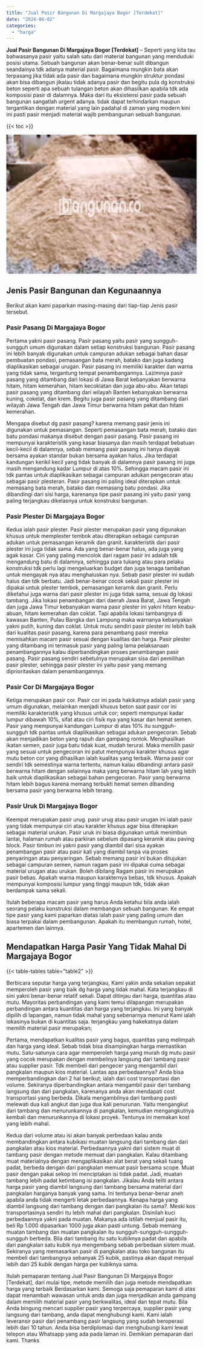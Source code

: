 ```yaml
---
title: "Jual Pasir Bangunan Di Margajaya Bogor [Terdekat]"
date: "2024-06-02"
categories: 
  - "harga"
---
```


**Jual Pasir Bangunan Di Margajaya Bogor \[Terdekat\]** – Seperti yang kita tau bahwasanya pasir yaitu salah satu dari material bangunan yang menduduki posisi utama. Sebuah bangunan akan benar-benar sulit dibangun seandainya tdk adanya material pasir. Bagaimana mungkin bata akan terpasang jika tidak ada pasir dan bagaimana mungkin struktur pondasi akan bisa dibangun jikalau tidak adanya pasir dan begitu pula dg konstruksi beton seperti apa sebuah tulangan beton akan dihasilkan apabila tdk ada komposisi pasir di dalamnya. Maka dari itu eksistensi pasir pada sebuah bangunan sangatlah urgent adanya. tidak dapat terhindarkan maupun tergantikan dengan material yang lain padahal di zaman yang modern kini ini pasti pasir menjadi material wajib pembangunan sebuah bangunan.

{{< toc >}}

![Jual Pasir Bangunan Di Margajaya Bogor [Terdekat]](/images/jual-pasir-bangunan-37.png)

## Jenis Pasir Bangunan dan Kegunaannya

Berikut akan kami paparkan masing-masing dari tiap-tiap Jenis pasir tersebut.

### Pasir Pasang Di Margajaya Bogor

Pertama yakni pasir pasang. Pasir pasang yaitu pasir yang sungguh-sungguh umum digunakan dalam setiap konstruksi bangunan. Pasir pasang ini lebih banyak digunakan untuk campuran adukan sebagai bahan dasar pembuatan pondasi, pemasangan bata merah, batako dan juga kadang diaplikasikan sebagai urugan. Pasir pasang ini memiliki karakter dan warna yang tidak sama, tergantung tempat penambangannya. Lazimnya pasir pasang yang ditambang dari lokasi di Jawa Barat kebanyakan berwarna hitam, hitam kemerahan, hitam kecoklatan dan juga abu-abu. Akan tetapi pasir pasang yang ditambang dari wilayah Banten kebanyakan berwarna kuning, cokelat, dan krem. Begitu juga pasir pasang yang ditambang dari wilayah Jawa Tengah dan Jawa Timur berwarna hitam pekat dan hitam kemerahan.

Mengapa disebut dg pasir pasang? karena memang pasir jenis ini digunakan untuk pemasangan. Seperti pemasangan bata merah, batako dan batu pondasi makanya disebut dengan pasir pasang. Pasir pasang ini mempunyai karakteristik yang kasar biasanya dan masih terdapat bebatuan kecil-kecil di dalamnya, sebab memang pasir pasang ini hanya diayak bersama ayakan standar bukan bersama ayakan halus. Jika terdapat kandungan kerikil kecil yang tidak banyak di dalamnya pasir pasang ini juga masih mengandung kadar Lumpur di atas 10%. Sehingga macam pasir ini tdk pantas untuk diaplikasikan sebagai campuran adukan pengecoran atau sebagai pasir plesteran. Pasir pasang ini paling ideal diterapkan untuk memasang bata merah, batako dan memasang batu pondasi. Jika dibandingi dari sisi harga, karenanya tipe pasir pasang ini yaitu pasir yang paling terjangkau dikelasnya untuk konstruksi bangunan.

### Pasir Plester Di Margajaya Bogor

Kedua ialah pasir plester. Pasir plester merupakan pasir yang digunakan khusus untuk memplester tembok atau diterapkan sebagai campuran adukan untuk pemasangan keramik dan granit. karakteristik dari pasir plester ini juga tidak sama. Ada yang benar-benar halus, ada juga yang agak kasar. Ciri yang paling mencolok dari ragam pasir ini adalah tdk mengandung batu di dalamnya, sehingga para tukang atau para pelaku konstruksi tdk perlu lagi mengeluarkan budget dan juga tenaga tambahan untuk mengayak nya atau menghaluskan nya. Sebab pasir plester ini sudah halus dan tdk berbatu. Jadi benar-benar cocok sekali pasir plester ini dipakai untuk plester tembok, pemasangan keramik dan granit. Perlu diketahui juga warna dari pasir plester ini juga tidak sama, sesuai dg lokasi tambang. Jika lokasi penambangan dari daerah Jawa Barat, Jawa Tengah dan juga Jawa Timur kebanyakan warna pasir plester ini yakni hitam keabu-abuan, hitam kemerahan dan coklat. Tapi apabila lokasi tambangnya di kawasan Banten, Pulau Bangka dan Lampung maka warnanya kebanyakan yakni putih, kuning dan coklat. Untuk mutu sendiri pasir plester ini lebih baik dari kualitas pasir pasang, karena para penambang pasir mereka memisahkan macam pasir sesuai dengan kualitas dan harga. Pasir plester yang ditambang ini termasuk pasir yang paling lama pelaksanaan penambangannya kalau diperbandingkan proses penambangan pasir pasang. Pasir pasang sendiri sebetulnya merupakan sisa dari pemilihan pasir plester, sehingga pasir plester ini yaitu pasir yang memang diprioritaskan dalam penambangannya.

### Pasir Cor Di Margajaya Bogor

Ketiga merupakan pasir cor. Pasir cor ini pada hakikatnya adalah pasir yang umum digunakan, melainkan menjadi khusus beton saat pasir cor ini memiliki karakteristik yang khusus untuk cor; seperti mempunyai kadar lumpur dibawah 10%, sifat atau ciri fisik nya yang kasar dan hemat semen. Pasir yang mempunyai kandungan Lumpur di atas 10% itu sungguh-sungguh tdk pantas untuk diaplikasikan sebagai adukan pengecoran. Sebab akan menjadikan beton yang rapuh dan gampang rontok. Menghasilkan ikatan semen, pasir juga batu tidak kuat, mudah terurai. Maka memilih pasir yang sesuai untuk pengecoran ini patut mempunyai karakter khusus agar mutu beton cor yang dihasilkan ialah kualitas yang terbaik. Warna pasir cor sendiri tdk semestinya warna tertentu, namun kalau dibandingi antara pasir berwarna hitam dengan selainnya maka yang berwarna hitam lah yang lebih baik untuk diaplikasikan sebagai bahan pengecoran. Pasir yang berwarna hitam lebih bagus karena memang terbukti hemat semen dibanding bersama pasir yang berwarna lebih terang.

### Pasir Uruk Di Margajaya Bogor

Keempat merupakan pasir urug. pasir urug atau pasir urugan ini ialah pasir yang tidak mempunyai ciri atau karakter khusus agar bisa diterapkan sebagai material urukan. Pasir uruk ini biasa digunakan untuk menimbun lantai, halaman rumah atau parkiran sebelum dipasang keramik atau paving block. Pasir timbun ini yakni pasir yang diambil dari sisa ayakan penambangan pasir atau pasir kali yang diambil tanpa via proses penyaringan atau penyaringan. Sebab memang pasir ini bukan ditujukan sebagai campuran semen, namun ragam pasir ini dipakai cuma sebagai material urugan atau urukan. Boleh dibilang Ragam pasir ini merupakan pasir bebas. Apakah warna maupun karakternya bebas, tdk khusus. Apakah mempunyai komposisi lumpur yang tinggi maupun tdk, tidak akan berdampak sama sekali.

Itulah beberapa macam pasir yang harus Anda ketahui bila anda ialah seorang pelaku konstruksi dalam membangun sebuah bangunan. Ke empat tipe pasir yang kami paparkan diatas ialah pasir yang paling umum dan biasa terpakai dalam pembangunan. Apakah itu membangun rumah, hotel, apartemen dan lainnya.

## Mendapatkan Harga Pasir Yang Tidak Mahal Di Margajaya Bogor

{{< table-tables table="table2" >}}

Berbicara seputar harga yang terjangkau, Kami yakin anda sekalian sepakat memperoleh pasir yang baik dg harga yang tidak mahal. Kata terjangkau di sini yakni benar-benar relatif sekali. Dapat ditinjau dari harga, quantitas atau mutu. Mayoritas perbandingan yang kami temui dilapangan merupakan perbandingan antara kuantitas dan harga yang terjangkau. Ini yang banyak dipilih di lapangan, namun tidak mahal yang sebenarnya menurut Kami ialah lokasinya bukan di kuantitas saja. terjangkau yang hakekatnya dalam memilih material pasir merupakan;

Pertama, mendapatkan kualitas pasir yang bagus, quantitas yang melimpah dan harga yang ideal. Sebab tidak bisa disampingkan harga memastikan mutu. Satu-satunya cara agar memperoleh harga yang murah dg mutu pasir yang cocok merupakan dengan membelinya langsung dari tambang pasir atau supplier pasir. Tdk membeli dari pengecer yang mengambil dari pangkalan maupun kios material. Lantas apa perbedaannya? Anda bisa memperbandingkan dari 2 hal berikut; ialah dari cost transportasi dan volume. Sekiranya diperbandingkan antara mengambil pasir dari tambang langsung dan dari pangkalan, karenanya anda akan mendapati cost transportasi yang berbeda. Dikala mengambilnya dari tambang pasti melewati dua kali angkut dan juga dua kali penurunan. Yaitu mengangkut dari tambang dan menurunkannya di pangkalan, kemudian mengangkutnya kembali dan menurunkannya di lokasi proyek. Tentunya ini memakan kost yang lebih mahal.

Kedua dari volume atau isi akan banyak perbedaan kalau anda membandingkan antara kubikasi muatan langsung dari tambang dan dari pangkalan atau kios material. Perbedaannya yakni dari sistem muat di tambang pasir dengan metode memuat dari pangkalan. Kalau ditambang muat materialnya dengan mengaplikasikan alat berat yang sekali tuang padat, berbeda dengan dari pangkalan memuat pasir bersama scope. Muat pasir dengan pakai sekop ini menciptakan isi tidak padat. Jadi, muatan tambang lebih padat ketimbang isi pangkalan. Jikalau Anda teliti antara harga pasir yang diambil langsung dari tambang bersama material dari pangkalan harganya banyak yang sama. Ini tentunya benar-benar aneh apabila anda tidak mengerti letak perbedaannya. Kenapa harga yang diambil langsung dari tambang dengan dari pangkalan itu sama?. Meski kos transportasinya sendiri itu lebih mahal dari pangkalan. Disinilah kuci perbedaannya yakni pada muatan. Makanya ada istilah menjual pasir itu, beli Rp 1.000 dipasarkan 1000 juga akan pasti untung. Sebab memang muatan tambang dan muatan pangkalan itu sungguh-sungguh-sungguh-sungguh berbeda. Bila dari tambang itu satu kubiknya padat dan apabila dari pangkalan satu kubik nya mengembang sebab perbedaan sistem muat. Sekiranya yang memasarkan pasir di pangkalan atau toko bangunan itu membeli dari tambangnya sebanyak 25 kubik, pastinya akan dapat menjual lebih dari 25 kubik dengan harga per kubiknya sama.

Itulah pemaparan tentang Jual Pasir Bangunan Di Margajaya Bogor \[Terdekat\], dari mulai tipe, metode memilih dan juga metode mendapatkan harga yang terbaik Berdasarkan kami. Semoga saja pemaparan kami di atas dapat menambah wawasan untuk anda dan juga menjadikan anda gampang dalam memilih material pasir yang berkwalitas, ideal dan tepat mutu. Bila Anda bingung mencari supplier pasir yang terpercaya, supplier pasir yang langsung dari tambang, anda dapat menghubungi kami. Kami ialah leveransir pasir dari penambang pasir langsung yang sudah beroperasi lebih dari 10 tahun. Anda bisa berdiplomasi dan menghubungi kami lewat telepon atau Whatsapp yang ada pada laman ini. Demikian pemaparan dari kami. Thanks
